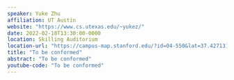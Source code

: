 ```yaml
---
speaker: Yuke Zhu
affiliation: UT Austin
website: "https://www.cs.utexas.edu/~yukez/"
date: 2022-02-18T13:30:00-0000
location: Skilling Auditorium
location-url: "https://campus-map.stanford.edu/?id=04-550&lat=37.42713104&lng=-122.17284632&zoom=17&srch=Skilling%20Auditorium"
title: "To be conformed"
abstract: "To be conformed"
youtube-code: "To be conformed"
---
```

